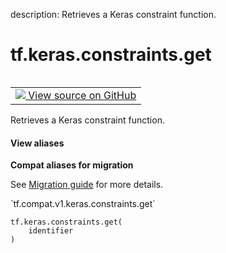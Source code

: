description: Retrieves a Keras constraint function.

<div itemscope itemtype="http://developers.google.com/ReferenceObject">
<meta itemprop="name" content="tf.keras.constraints.get" />
<meta itemprop="path" content="Stable" />
</div>

# tf.keras.constraints.get

<!-- Insert buttons and diff -->

<table class="tfo-notebook-buttons tfo-api nocontent" align="left">
<td>
  <a target="_blank" href="https://github.com/keras-team/keras/tree/v2.9.0/keras/constraints.py#L334-L348">
    <img src="https://www.tensorflow.org/images/GitHub-Mark-32px.png" />
    View source on GitHub
  </a>
</td>
</table>



Retrieves a Keras constraint function.

<section class="expandable">
  <h4 class="showalways">View aliases</h4>
  <p>
<b>Compat aliases for migration</b>
<p>See
<a href="https://www.tensorflow.org/guide/migrate">Migration guide</a> for
more details.</p>
<p>`tf.compat.v1.keras.constraints.get`</p>
</p>
</section>

<pre class="devsite-click-to-copy prettyprint lang-py tfo-signature-link">
<code>tf.keras.constraints.get(
    identifier
)
</code></pre>



<!-- Placeholder for "Used in" -->
